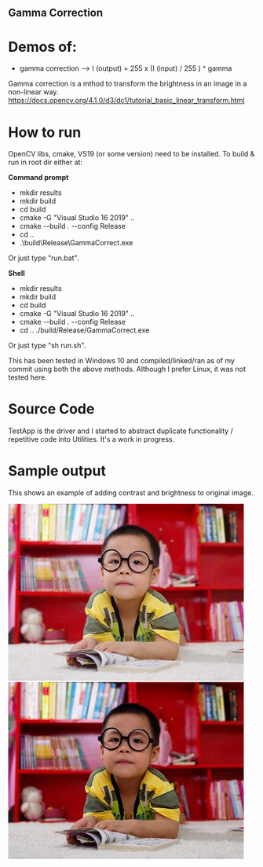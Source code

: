 ## Gamma Correction
# Demos of:
* gamma correction --> I (output) = 255 x (I (input) / 255 ) ^ gamma

Gamma correction is a mthod to transform the brightness in an image in a non-linear way.
https://docs.opencv.org/4.1.0/d3/dc1/tutorial_basic_linear_transform.html

# How to run
OpenCV libs, cmake, VS19 (or some version) need to be installed.
To build & run in root dir either at:

**Command prompt**
* mkdir results
* mkdir build
* cd build
* cmake -G "Visual Studio 16 2019" ..
* cmake --build . --config Release
* cd ..
* .\build\Release\GammaCorrect.exe

Or just type "run.bat".

**Shell**

* mkdir results
* mkdir build
* cd build
* cmake -G "Visual Studio 16 2019" ..
* cmake --build . --config Release
* cd ..
./build/Release/GammaCorrect.exe

Or just type "sh run.sh".

This has been tested in Windows 10 and compiled/linked/ran as of my commit using both the above methods. Although I prefer Linux, it was not tested here.

# Source Code
TestApp is the driver and I started to abstract duplicate functionality / repetitive code into Utilities. It's a work in progress.

# Sample output
This shows an example of adding contrast and brightness to original image.

![Original](boy.jpg "Original")
![Gamma correction](gammaCorrection.png "Gamma correction")